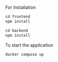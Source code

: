 For Installation

```javascript
cd frontend
npm install
```
```javascript
cd backend
npm install
```

To start the application

```javascript
docker compose up
```
